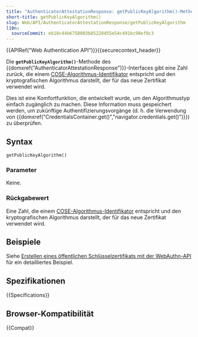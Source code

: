 ```yaml
---
title: "AuthenticatorAttestationResponse: getPublicKeyAlgorithm()-Methode"
short-title: getPublicKeyAlgorithm()
slug: Web/API/AuthenticatorAttestationResponse/getPublicKeyAlgorithm
l10n:
  sourceCommit: eb18c44b6758003b85228455e54c491bc98ef0c3
---
```


{{APIRef("Web Authentication API")}}{{securecontext_header}}

Die **`getPublicKeyAlgorithm()`**-Methode des {{domxref("AuthenticatorAttestationResponse")}}-Interfaces gibt eine Zahl zurück, die einem [COSE-Algorithmus-Identifikator](https://www.iana.org/assignments/cose/cose.xhtml#algorithms) entspricht und den kryptografischen Algorithmus darstellt, der für das neue Zertifikat verwendet wird.

Dies ist eine Komfortfunktion, die entwickelt wurde, um den Algorithmustyp einfach zugänglich zu machen. Diese Information muss gespeichert werden, um zukünftige Authentifizierungsvorgänge (d. h. die Verwendung von {{domxref("CredentialsContainer.get()","navigator.credentials.get()")}}) zu überprüfen.

## Syntax

```js-nolint
getPublicKeyAlgorithm()
```

### Parameter

Keine.

### Rückgabewert

Eine Zahl, die einem [COSE-Algorithmus-Identifikator](https://www.iana.org/assignments/cose/cose.xhtml#algorithms) entspricht und den kryptografischen Algorithmus darstellt, der für das neue Zertifikat verwendet wird.

## Beispiele

Siehe [Erstellen eines öffentlichen Schlüsselzertifikats mit der WebAuthn-API](/de/docs/Web/API/CredentialsContainer/create#creating_a_public_key_credential_using_the_webauthn_api) für ein detailliertes Beispiel.

## Spezifikationen

{{Specifications}}

## Browser-Kompatibilität

{{Compat}}
